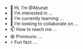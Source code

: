 - 👋 Hi, I’m @Abunat
- 👀 I’m interested in ...
- 🌱 I’m currently learning ...
- 💞️ I’m looking to collaborate on ...
- 📫 How to reach me ...
- 😄 Pronouns: ...
- ⚡ Fun fact: ...

<!---
Abunat/Abunat is a ✨ special ✨ repository because its `README.md` (this file) appears on your GitHub profile.
You can click the Preview link to take a look at your changes.
--->
